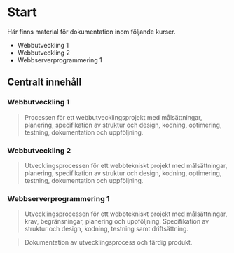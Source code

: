 # Start

Här finns material för dokumentation inom följande kurser.

* Webbutveckling 1
* Webbutveckling 2
* Webbserverprogrammering 1

## Centralt innehåll

### Webbutveckling 1

> Processen för ett webbutvecklingsprojekt med målsättningar, planering, specifikation av struktur och design, kodning, optimering, testning, dokumentation och uppföljning.

### Webbutveckling 2

> Utvecklingsprocessen för ett webbtekniskt projekt med målsättningar, planering, specifikation av struktur och design, kodning, optimering, testning, dokumentation och uppföljning.

### Webbserverprogrammering 1

> Utvecklingsprocessen för ett webbtekniskt projekt med målsättningar, krav, begränsningar, planering och uppföljning. Specifikation av struktur och design, kodning, testning samt driftsättning.

> Dokumentation av utvecklingsprocess och färdig produkt.

